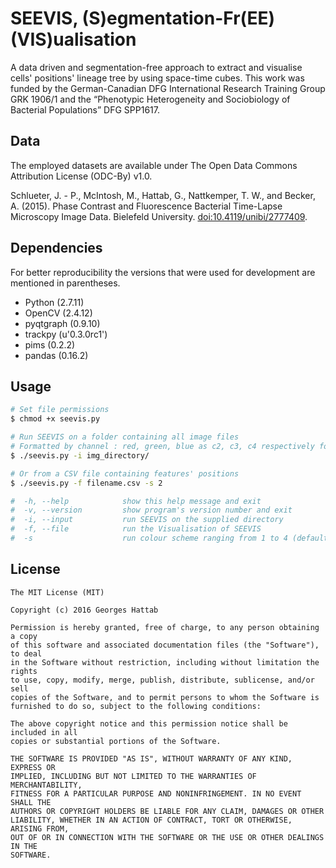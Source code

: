 # SEEVIS, (S)egmentation-Fr(EE) (VIS)ualisation

A data driven and segmentation-free approach to extract and visualise cells' positions' lineage tree by using space-time cubes. 
This work was funded by the German-Canadian DFG International Research Training Group GRK 1906/1 and the “Phenotypic Heterogeneity and Sociobiology of Bacterial Populations” DFG SPP1617.

## Data

The employed datasets are available under The Open Data Commons Attribution License (ODC-By) v1.0.

Schlueter, J. - P., McIntosh, M., Hattab, G., Nattkemper, T. W., and Becker, A. (2015). Phase Contrast and Fluorescence Bacterial Time-Lapse Microscopy Image Data. Bielefeld University. [doi:10.4119/unibi/2777409](http://doi.org/10.4119/unibi/2777409).

## Dependencies

For better reproducibility the versions that were used for development are mentioned in parentheses.

* Python (2.7.11)
* OpenCV (2.4.12)
* pyqtgraph (0.9.10)
* trackpy (u'0.3.0rc1')
* pims (0.2.2)
* pandas (0.16.2)

## Usage

```bash
# Set file permissions
$ chmod +x seevis.py 

# Run SEEVIS on a folder containing all image files 
# Formatted by channel : red, green, blue as c2, c3, c4 respectively for every time point
$ ./seevis.py -i img_directory/

# Or from a CSV file containing features' positions
$ ./seevis.py -f filename.csv -s 2

#  -h, --help            show this help message and exit
#  -v, --version         show program's version number and exit
#  -i, --input           run SEEVIS on the supplied directory
#  -f, --file            run the Visualisation of SEEVIS
#  -s                    run colour scheme ranging from 1 to 4 (default is 1)
```

## License
```
The MIT License (MIT)

Copyright (c) 2016 Georges Hattab

Permission is hereby granted, free of charge, to any person obtaining a copy
of this software and associated documentation files (the "Software"), to deal
in the Software without restriction, including without limitation the rights
to use, copy, modify, merge, publish, distribute, sublicense, and/or sell
copies of the Software, and to permit persons to whom the Software is
furnished to do so, subject to the following conditions:

The above copyright notice and this permission notice shall be included in all
copies or substantial portions of the Software.

THE SOFTWARE IS PROVIDED "AS IS", WITHOUT WARRANTY OF ANY KIND, EXPRESS OR
IMPLIED, INCLUDING BUT NOT LIMITED TO THE WARRANTIES OF MERCHANTABILITY,
FITNESS FOR A PARTICULAR PURPOSE AND NONINFRINGEMENT. IN NO EVENT SHALL THE
AUTHORS OR COPYRIGHT HOLDERS BE LIABLE FOR ANY CLAIM, DAMAGES OR OTHER
LIABILITY, WHETHER IN AN ACTION OF CONTRACT, TORT OR OTHERWISE, ARISING FROM,
OUT OF OR IN CONNECTION WITH THE SOFTWARE OR THE USE OR OTHER DEALINGS IN THE
SOFTWARE. 
```
